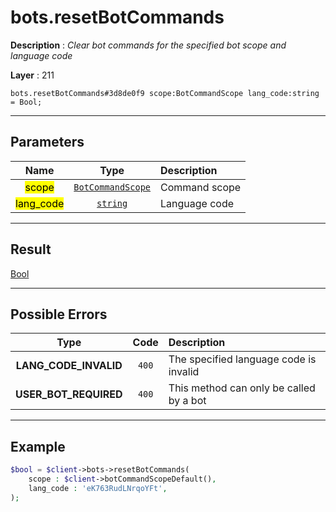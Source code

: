# bots.resetBotCommands

**Description** : *Clear bot commands for the specified bot scope and language code*

**Layer** : 211

```tl
bots.resetBotCommands#3d8de0f9 scope:BotCommandScope lang_code:string = Bool;
```

---

## Parameters

| Name | Type | Description |
| :---: | :---: | :--- |
| <mark>scope</mark> | [`BotCommandScope`](type/BotCommandScope) | Command scope |
| <mark>lang_code</mark> | [`string`](type/string) | Language code |

---

## Result

[Bool](type/Bool)

---

## Possible Errors

| Type | Code | Description |
| :---: | :---: | :--- |
| **LANG_CODE_INVALID** | `400` | The specified language code is invalid |
| **USER_BOT_REQUIRED** | `400` | This method can only be called by a bot |

---

## Example

```php
$bool = $client->bots->resetBotCommands(
	scope : $client->botCommandScopeDefault(),
	lang_code : 'eK763RudLNrqoYFt',
);
```
